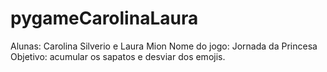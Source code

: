 # pygameCarolinaLaura
Alunas: Carolina Silverio e Laura Mion
Nome do jogo: Jornada da Princesa
Objetivo: acumular os sapatos e desviar dos emojis.